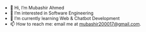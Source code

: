 - 👋 Hi, I’m Mubashir Ahmed
- 👀 I’m interested in Software Engineering
- 🌱 I’m currently learning Web & Chatbot Development 
- 📫 How to reach me: email me at mubashir200017@gmail.com.

<!---
Mubashir-19/Mubashir-19 is a ✨ special ✨ repository because its `README.md` (this file) appears on your GitHub profile.
You can click the Preview link to take a look at your changes.
--->
